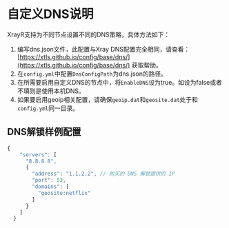 # 自定义DNS说明

XrayR支持为不同节点设置不同的DNS策略，具体方法如下：

1. 编写dns.json文件，此配置与Xray DNS配置完全相同，请查看：[https://xtls.github.io/config/base/dns/](https://xtls.github.io/config/base/dns/) 获取帮助。
2. 在`config.yml`中配置`DnsConfigPath`为dns.json的路径。
3. 在所需要启用自定义DNS的节点中，将`EnableDNS`设为true。如设为false或者不填则是使用本机DNS。
4. 如果要启用geoip相关配置，请确保`geoip.dat`和`geosite.dat`处于和`config.yml`同一目录。

## DNS解锁样例配置

```javascript
{
    "servers": [
      "8.8.8.8", 
      {
        "address": "1.1.2.2", // 购买的 DNS 解锁提供的 IP
        "port": 53,
        "domains": [
          "geosite:netflix" 
        ]
      }
    ]
  }
```

